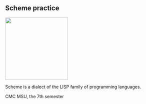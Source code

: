 ## Scheme practice

<img src="https://upload.wikimedia.org/wikipedia/commons/thumb/3/39/Lambda_lc.svg/800px-Lambda_lc.svg.png" width="200">

Scheme is a dialect of the LISP family of programming languages. 

CMC MSU, the 7th semester
